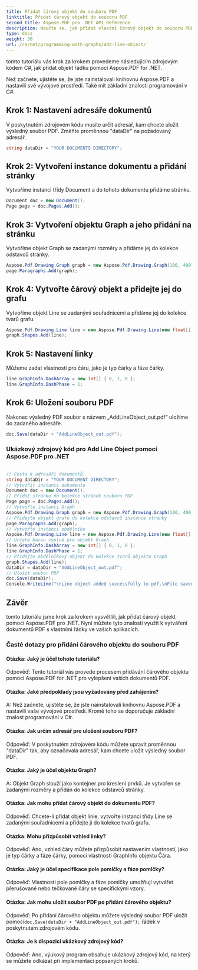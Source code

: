 ```yaml
---
title: Přidat čárový objekt do souboru PDF
linktitle: Přidat čárový objekt do souboru PDF
second_title: Aspose.PDF pro .NET API Reference
description: Naučte se, jak přidat vlastní čárový objekt do souboru PDF pomocí Aspose.PDF for .NET.
type: docs
weight: 30
url: /cs/net/programming-with-graphs/add-line-object/
---
```

tomto tutoriálu vás krok za krokem provedeme následujícím zdrojovým kódem C#, jak přidat objekt řádku pomocí Aspose.PDF for .NET.

Než začnete, ujistěte se, že jste nainstalovali knihovnu Aspose.PDF a nastavili své vývojové prostředí. Také mít základní znalosti programování v C#.

## Krok 1: Nastavení adresáře dokumentů

V poskytnutém zdrojovém kódu musíte určit adresář, kam chcete uložit výsledný soubor PDF. Změňte proměnnou "dataDir" na požadovaný adresář.

```csharp
string dataDir = "YOUR DOCUMENTS DIRECTORY";
```

## Krok 2: Vytvoření instance dokumentu a přidání stránky

Vytvoříme instanci třídy Document a do tohoto dokumentu přidáme stránku.

```csharp
Document doc = new Document();
Page page = doc.Pages.Add();
```

## Krok 3: Vytvoření objektu Graph a jeho přidání na stránku

Vytvoříme objekt Graph se zadanými rozměry a přidáme jej do kolekce odstavců stránky.

```csharp
Aspose.Pdf.Drawing.Graph graph = new Aspose.Pdf.Drawing.Graph(100, 400);
page.Paragraphs.Add(graph);
```

## Krok 4: Vytvořte čárový objekt a přidejte jej do grafu

Vytvoříme objekt Line se zadanými souřadnicemi a přidáme jej do kolekce tvarů grafu.

```csharp
Aspose.Pdf.Drawing.Line line = new Aspose.Pdf.Drawing.Line(new float[] { 100, 100, 200, 100 });
graph.Shapes.Add(line);
```

## Krok 5: Nastavení linky

Můžeme zadat vlastnosti pro čáru, jako je typ čárky a fáze čárky.

```csharp
line.GraphInfo.DashArray = new int[] { 0, 1, 0 };
line.GraphInfo.DashPhase = 1;
```

## Krok 6: Uložení souboru PDF

Nakonec výsledný PDF soubor s názvem „AddLineObject_out.pdf“ uložíme do zadaného adresáře.

```csharp
doc.Save(dataDir + "AddLineObject_out.pdf");
```

### Ukázkový zdrojový kód pro Add Line Object pomocí Aspose.PDF pro .NET 

```csharp

// Cesta k adresáři dokumentů.
string dataDir = "YOUR DOCUMENT DIRECTORY";
// Vytvořit instanci dokumentu
Document doc = new Document();
// Přidat stránku do kolekce stránek souboru PDF
Page page = doc.Pages.Add();
// Vytvořte instanci Graph
Aspose.Pdf.Drawing.Graph graph = new Aspose.Pdf.Drawing.Graph(100, 400);
// Přidejte objekt grafu do kolekce odstavců instance stránky
page.Paragraphs.Add(graph);
// Vytvořte instanci obdélníku
Aspose.Pdf.Drawing.Line line = new Aspose.Pdf.Drawing.Line(new float[] { 100, 100, 200, 100 });
// Určete barvu výplně pro objekt Graph
line.GraphInfo.DashArray = new int[] { 0, 1, 0 };
line.GraphInfo.DashPhase = 1;
// Přidejte obdélníkový objekt do kolekce tvarů objektu Graph
graph.Shapes.Add(line);
dataDir = dataDir + "AddLineObject_out.pdf";
// Uložit soubor PDF
doc.Save(dataDir);
Console.WriteLine("\nLine object added successfully to pdf.\nFile saved at " + dataDir);            

```

## Závěr

tomto tutoriálu jsme krok za krokem vysvětlili, jak přidat čárový objekt pomocí Aspose.PDF pro .NET. Nyní můžete tyto znalosti využít k vytváření dokumentů PDF s vlastními řádky ve vašich aplikacích.

### Časté dotazy pro přidání čárového objektu do souboru PDF

#### Otázka: Jaký je účel tohoto tutoriálu?

Odpověď: Tento tutoriál vás provede procesem přidávání čárového objektu pomocí Aspose.PDF for .NET pro vylepšení vašich dokumentů PDF.

#### Otázka: Jaké předpoklady jsou vyžadovány před zahájením?

A: Než začnete, ujistěte se, že jste nainstalovali knihovnu Aspose.PDF a nastavili vaše vývojové prostředí. Kromě toho se doporučuje základní znalost programování v C#.

#### Otázka: Jak určím adresář pro uložení souboru PDF?

Odpověď: V poskytnutém zdrojovém kódu můžete upravit proměnnou "dataDir" tak, aby označovala adresář, kam chcete uložit výsledný soubor PDF.

#### Otázka: Jaký je účel objektu Graph?

A: Objekt Graph slouží jako kontejner pro kreslení prvků. Je vytvořen se zadanými rozměry a přidán do kolekce odstavců stránky.

#### Otázka: Jak mohu přidat čárový objekt do dokumentu PDF?

Odpověď: Chcete-li přidat objekt linie, vytvořte instanci třídy Line se zadanými souřadnicemi a přidejte ji do kolekce tvarů grafu.

#### Otázka: Mohu přizpůsobit vzhled linky?

Odpověď: Ano, vzhled čáry můžete přizpůsobit nastavením vlastností, jako je typ čárky a fáze čárky, pomocí vlastnosti GraphInfo objektu Čára.

#### Otázka: Jaký je účel specifikace pole pomlčky a fáze pomlčky?

Odpověď: Vlastnosti pole pomlčky a fáze pomlčky umožňují vytvářet přerušované nebo tečkované čáry se specifickými vzory.

#### Otázka: Jak mohu uložit soubor PDF po přidání čárového objektu?

 Odpověď: Po přidání čárového objektu můžete výsledný soubor PDF uložit pomocí`doc.Save(dataDir + "AddLineObject_out.pdf");` řádek v poskytnutém zdrojovém kódu.

#### Otázka: Je k dispozici ukázkový zdrojový kód?

Odpověď: Ano, výukový program obsahuje ukázkový zdrojový kód, na který se můžete odkázat při implementaci popsaných kroků.